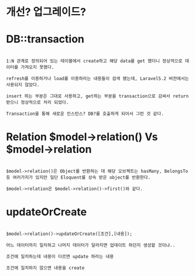 # 개선? 업그레이드?

# DB::transaction

```

1:N 관계로 정의되어 있는 테이블에서 create하고 해당 data를 get 했더니 정상적으로 데이터를 가져오지 못했다.

refresh를 이용하거나 load를 이용하라는 내용들이 검색 됐는데, Laravel5.2 버전에서는 사용되지 않았다.

insert 하는 부분은 그대로 사용하고, get하는 부분을 transaction으로 감싸서 return 받으니 정상적으로 처리 되었다.

Transaction을 통해 새로운 인스턴스? DB?를 호출하게 되어서 그런 것 같다.

```

# Relation $model->relation() Vs $model->relation

```

$model->relation()은 Object를 반환하는 데 해당 오브젝트는 hasMany, BelongsTo 등 여러가지가 있지만 일단 Eloquent를 상속 받은 object를 반환한다.

$model->relation은 $model->relation()->first()와 같다.

```

# updateOrCreate

```

$model->relation()->updateOrCreate([조건],[내용]);

어느 데이터까지 일치하고 나머지 데이터가 달라지면 업데이트 하던지 생성할 것이냐..

조건에 일치하는데 내용이 다르면 update 하라는 내용

조건에 일치하지 않으면 내용을 create

```